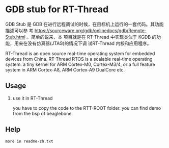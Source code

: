 # GDB stub for RT-Thread #

GDB Stub 是 GDB 在进行远程调试的时候，在目标机上运行的一套代码。其功能描述可以参 考 https://sourceware.org/gdb/onlinedocs/gdb/Remote-Stub.html 。简单的说来，本 项目就是在 RT-Thread 中实现类似于 KGDB 的功能，用来在没有仿真器(JTAG)的情况下调 试RT-Thread 内核和应用程序。

RT-Thread is an open source real-time operating system for embedded devices from China. RT-Thread RTOS is a scalable real-time operating system: a tiny kernel for ARM Cortex-M0, Cortex-M3/4, or a full feature system in ARM Cortex-A8, ARM Cortex-A9 DualCore etc. 


## Usage ##

1. use it in RT-Thread
 
	you have to copy the code to the RTT-ROOT folder.
	you can find demo from the bsp of beaglebone.

## Help ##

    more in readme-zh.txt

